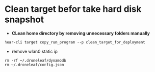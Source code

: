 # Clean target befor take hard disk snapshot

- **CLean home directory by removing unnecessary folders manually**


```
hear-cli target copy_run_program --p clean_target_for_deployment
```

- remove wlan0 static ip 

```
rm -rf ~/.droneleaf/dynamodb
rm ~/.droneleaf/config.json
```
